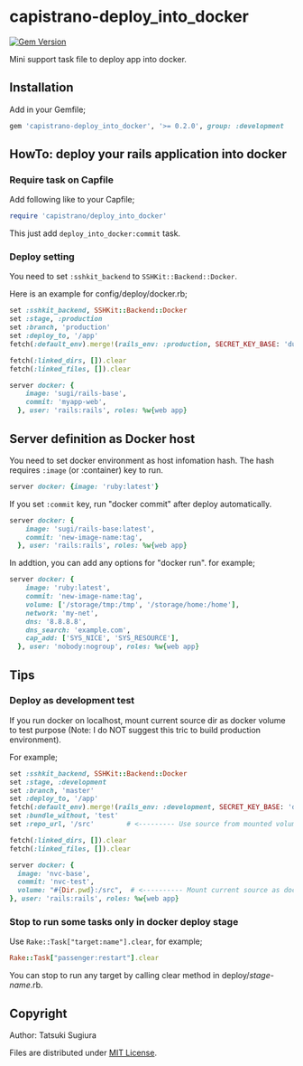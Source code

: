 # capistrano-deploy\_into\_docker

[![Gem Version](https://badge.fury.io/rb/capistrano-deploy_into_docker.svg)](https://badge.fury.io/rb/capistrano-deploy_into_docker)

Mini support task file to deploy app into docker.

## Installation

Add in your Gemfile;

```ruby
gem 'capistrano-deploy_into_docker', '>= 0.2.0', group: :development
```

## HowTo: deploy your rails application into docker

### Require task on Capfile

Add following like to your Capfile;

```ruby
require 'capistrano/deploy_into_docker'
```

This just add `deploy_into_docker:commit` task.

### Deploy setting

You need to set `:sshkit_backend` to `SSHKit::Backend::Docker`.

Here is an example for config/deploy/docker.rb;

```ruby
set :sshkit_backend, SSHKit::Backend::Docker
set :stage, :production
set :branch, 'production'
set :deploy_to, '/app'
fetch(:default_env).merge!(rails_env: :production, SECRET_KEY_BASE: 'dummy', DEVISE_SECRET_KEY: 'dummy')

fetch(:linked_dirs, []).clear
fetch(:linked_files, []).clear

server docker: {
    image: 'sugi/rails-base',
    commit: 'myapp-web',
  }, user: 'rails:rails', roles: %w{web app}
```

## Server definition as Docker host

You need to set docker environment as host infomation hash.
The hash requires `:image` (or :container) key to run.

```ruby
server docker: {image: 'ruby:latest'}
```

If you set `:commit` key, run "docker commit" after deploy automatically.

```ruby
server docker: {
    image: 'sugi/rails-base:latest',
    commit: 'new-image-name:tag',
  }, user: 'rails:rails', roles: %w{web app}
```

In addtion, you can add any options for "docker run". for example;

```ruby
server docker: {
    image: 'ruby:latest',
    commit: 'new-image-name:tag',
    volume: ['/storage/tmp:/tmp', '/storage/home:/home'],
    network: 'my-net',
    dns: '8.8.8.8',
    dns_search: 'example.com',
    cap_add: ['SYS_NICE', 'SYS_RESOURCE'],
  }, user: 'nobody:nogroup', roles: %w{web app}
```

## Tips

### Deploy as development test

If you run docker on localhost, mount current source dir as docker volume to test purpose
(Note: I do NOT suggest this tric to build production environment).

For example;

```ruby
set :sshkit_backend, SSHKit::Backend::Docker
set :stage, :development
set :branch, 'master'
set :deploy_to, '/app'
fetch(:default_env).merge!(rails_env: :development, SECRET_KEY_BASE: 'dummy', DEVISE_SECRET_KEY: 'dummy')
set :bundle_without, 'test'
set :repo_url, '/src'        # <--------- Use source from mounted volume.

fetch(:linked_dirs, []).clear
fetch(:linked_files, []).clear

server docker: {
  image: 'nvc-base',
  commit: 'nvc-test',
  volume: "#{Dir.pwd}:/src",  # <---------- Mount current source as docker volume.
}, user: 'rails:rails', roles: %w{web app}

```

### Stop to run some tasks only in docker deploy stage

Use `Rake::Task["target:name"].clear`, for example;

```ruby
Rake::Task["passenger:restart"].clear
```

You can stop to run any target by calling clear method in deploy/_stage-name_.rb.

## Copyright

Author: Tatsuki Sugiura

Files are distributed under [MIT License](https://opensource.org/licenses/MIT).
